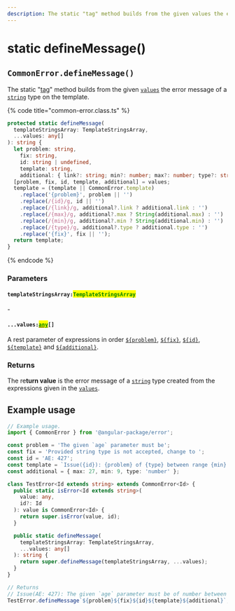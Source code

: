 ```yaml
---
description: The static "tag" method builds from the given values the error message
---
```


# static defineMessage()

## `CommonError.defineMessage()`

The static "[tag](https://developer.mozilla.org/en-US/docs/Web/JavaScript/Reference/Template\_literals)" method builds from the given [`values`](static-definemessage.md#...values-any) the error message of a [`string`](https://developer.mozilla.org/en-US/docs/Web/JavaScript/Reference/Global\_Objects/String) type on the template.

{% code title="common-error.class.ts" %}
```typescript
protected static defineMessage(
  templateStringsArray: TemplateStringsArray,
  ...values: any[]
): string {
  let problem: string,
    fix: string,
    id: string | undefined,
    template: string,
    additional: { link?: string; min?: number; max?: number; type?: string };
  [problem, fix, id, template, additional] = values;
  template = (template || CommonError.template)
    .replace('{problem}', problem || '')
    .replace(/{id}/g, id || '')
    .replace(/{link}/g, additional?.link ? additional.link : '')
    .replace(/{max}/g, additional?.max ? String(additional.max) : '')
    .replace(/{min}/g, additional?.min ? String(additional.min) : '')
    .replace(/{type}/g, additional?.type ? additional.type : '')
    .replace('{fix}', fix || '');
  return template;
}
```
{% endcode %}

### Parameters

#### `templateStringsArray:`<mark style="color:green;">`TemplateStringsArray`</mark>

\-

#### `...values:`[<mark style="color:green;">`any`</mark>](https://www.typescriptlang.org/docs/handbook/2/everyday-types.html#any)`[]`

A rest parameter of expressions in order [`${problem}`](../constructor.md#problem-string), [`${fix}`](../constructor.md#fix-string), [`${id}`](../constructor.md#id-id), [`${template}`](../constructor.md#template-string-commonerror.template) and [`${additional}`](../constructor.md#additional-link-string-min-number-max-number-type-string).

### Returns

The re**turn value** is the error message of a [`string`](https://developer.mozilla.org/en-US/docs/Web/JavaScript/Reference/Global\_Objects/String) type created from the expressions given in the [`values`](static-definemessage.md#...values-any).

## Example usage

```typescript
// Example usage.
import { CommonError } from '@angular-package/error';

const problem = 'The given `age` parameter must be';
const fix = 'Provided string type is not accepted, change to ';
const id = 'AE: 427';
const template = `Issue({id}): {problem} of {type} between range {min} and {max}. {fix}{type}`;
const additional = { max: 27, min: 9, type: 'number' };

class TestError<Id extends string> extends CommonError<Id> {
  public static isError<Id extends string>(
    value: any,
    id?: Id
  ): value is CommonError<Id> {
    return super.isError(value, id);
  }

  public static defineMessage(
    templateStringsArray: TemplateStringsArray,
    ...values: any[]
  ): string {
    return super.defineMessage(templateStringsArray, ...values);
  }
}

// Returns
// Issue(AE: 427): The given `age` parameter must be of number between range 9 and 27. Provided string type is not accepted, change to number
TestError.defineMessage`${problem}${fix}${id}${template}${additional}`;
```

